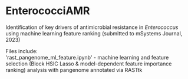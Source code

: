# EnterococciAMR
Identification of key drivers of antimicrobial resistance in _Enterococcus_ using machine learning feature ranking (submitted to mSystems Journal, 2023)

Files include: <br>
'rast_pangenome_ml_feature.ipynb' - machine learning and feature selection (Block HSIC Lasso & model-dependent feature importance ranking) analysis with pangenome annotated via RASTtk 
